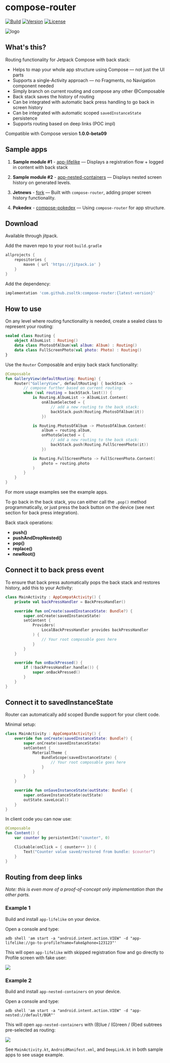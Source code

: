 # compose-router

[![Build](https://github.com/zsoltk/compose-router/workflows/Build/badge.svg)](https://github.com/zsoltk/compose-router/actions)
[![Version](https://jitpack.io/v/zsoltk/compose-router.svg)](https://jitpack.io/#zsoltk/compose-router)
[![License](https://img.shields.io/badge/License-Apache%202.0-blue.svg)](http://www.apache.org/licenses/LICENSE-2.0)

![logo](https://i.imgur.com/kKcAHa3.png)

## What's this?

Routing functionality for Jetpack Compose with back stack:

- Helps to map your whole app structure using Compose — not just the UI parts
- Supports a single-Activity approach — no Fragments, no Navigation component needed
- Simply branch on current routing and compose any other @Composable
- Back stack saves the history of routing
- Can be integrated with automatic back press handling to go back in screen history
- Can be integrated with automatic scoped `savedInstanceState` persistence
- Supports routing based on deep links (POC impl)

Compatible with Compose version **1.0.0-beta09**

## Sample apps

1. **Sample module #1** - [app-lifelike](app-lifelike) — Displays a registration flow + logged in content with back stack

2. **Sample module #2** - [app-nested-containers](app-nested-containers) — Displays nested screen history on generated levels.

3. **Jetnews** - [fork](https://github.com/zsoltk/compose-samples) — Built with `compose-router`, adding proper screen history functionality.

4. **Pokedex** - [compose-pokedex](https://github.com/zsoltk/compose-pokedex) — Using `compose-router` for app structure.

## Download

Available through jitpack.

Add the maven repo to your root `build.gradle`

```groovy
allprojects {
    repositories {
        maven { url 'https://jitpack.io' }
    }
}
```

Add the dependency:

```groovy
implementation 'com.github.zsoltk:compose-router:{latest-version}'
```

## How to use

On any level where routing functionality is needed, create a sealed class to represent your routing:

```kotlin
sealed class Routing {
    object AlbumList : Routing()
    data class PhotosOfAlbum(val album: Album) : Routing()
    data class FullScreenPhoto(val photo: Photo) : Routing()
}
```

Use the `Router` Composable and enjoy back stack functionality:

```kotlin
@Composable
fun GalleryView(defaultRouting: Routing) {
    Router("GalleryView", defaultRouting) { backStack ->
        // compose further based on current routing:
        when (val routing = backStack.last()) {
            is Routing.AlbumList -> AlbumList.Content(
                onAlbumSelected = {
                    // add a new routing to the back stack:
                    backStack.push(Routing.PhotosOfAlbum(it))
                })

            is Routing.PhotosOfAlbum -> PhotosOfAlbum.Content(
                album = routing.album,
                onPhotoSelected = {
                    // add a new routing to the back stack:
                    backStack.push(Routing.FullScreenPhoto(it))
                })

            is Routing.FullScreenPhoto -> FullScreenPhoto.Content(
                photo = routing.photo
            )
        }
    }
}
```

For more usage examples see the example apps.

To go back in the back stack, you can either call the `.pop()` method programmatically, or just press the back button on the device (see next section for back press integration).

Back stack operations:

- **push()**
- **pushAndDropNested()**
- **pop()**
- **replace()**
- **newRoot()**

## Connect it to back press event

To ensure that back press automatically pops the back stack and restores history, add this to your Activity:

```kotlin
class MainActivity : AppCompatActivity() {
    private val backPressHandler = BackPressHandler()

    override fun onCreate(savedInstanceState: Bundle?) {
        super.onCreate(savedInstanceState)
        setContent {
            Providers(
                LocalBackPressHandler provides backPressHandler
            ) {
                // Your root composable goes here
            }
        }
    }

    override fun onBackPressed() {
        if (!backPressHandler.handle()) {
            super.onBackPressed()
        }
    }
}
```

## Connect it to savedInstanceState

Router can automatically add scoped Bundle support for your client code.

Minimal setup:

```kotlin
class MainActivity : AppCompatActivity() {
    override fun onCreate(savedInstanceState: Bundle?) {
        super.onCreate(savedInstanceState)
        setContent {
            MaterialTheme {
                BundleScope(savedInstanceState) {
                    // Your root composable goes here
                }
            }
        }
    }

    override fun onSaveInstanceState(outState: Bundle) {
        super.onSaveInstanceState(outState)
        outState.saveLocal()
    }
}
```

In client code you can now use:

```kotlin
@Composable
fun Content() {
    var counter by persistentInt("counter", 0)

    Clickable(onClick = { counter++ }) {
        Text("Counter value saved/restored from bundle: $counter")
    }
}
```

## Routing from deep links

_Note: this is even more of a proof-of-concept only implementation than the other parts._

### Example 1

Build and install `app-lifelike` on your device.

Open a console and type:

```
adb shell 'am start -a "android.intent.action.VIEW" -d "app-lifelike://go-to-profile?name=fake&phone=123123"'
```

This will open `app-lifelike` with skipped registration flow and go directly to Profile screen with fake user:

![](https://i.imgur.com/XomlkS3.png)

### Example 2

Build and install `app-nested-containers` on your device.

Open a console and type:

```
adb shell 'am start -a "android.intent.action.VIEW" -d "app-nested://default/BGR"'
```

This will open `app-nested-containers` with (B)lue / (G)reen / (R)ed subtrees pre-selected as routing:

![](https://i.imgur.com/d7agB8D.png)

See `MainActivity.kt`, `AndroidManifest.xml`, and `DeepLink.kt` in both sample apps to see usage example.

